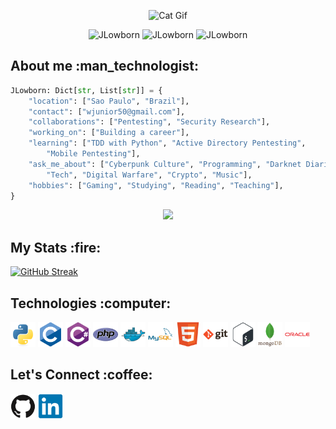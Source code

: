 <p align="center">
  <img src="https://media1.giphy.com/media/WUlplcMpOCEmTGBtBW/giphy.gif" alt="Cat Gif" width=200>
</p>

<p align="center">
  <img src="https://komarev.com/ghpvc/?username=JLowborn&logoColor=purplep&color=810851" alt="JLowborn" />
  <img src="https://img.shields.io/github/followers/JLowborn?style=social" alt="JLowborn" />
  <img src="https://img.shields.io/github/last-commit/JLowborn/JLowborn" alt="JLowborn" />
</p>

<h2>About me :man_technologist:</h2>

```python
JLowborn: Dict[str, List[str]] = {
    "location": ["Sao Paulo", "Brazil"],
    "contact": ["wjunior50@gmail.com"],
    "collaborations": ["Pentesting", "Security Research"],
    "working_on": ["Building a career"],
    "learning": ["TDD with Python", "Active Directory Pentesting", 
        "Mobile Pentesting"],
    "ask_me_about": ["Cyberpunk Culture", "Programming", "Darknet Diaries",
        "Tech", "Digital Warfare", "Crypto", "Music"],
    "hobbies": ["Gaming", "Studying", "Reading", "Teaching"],
}
```

<p align="center">
  <img src="https://github.com/JLowborn/JLowborn/blob/main/assets/rick.gif" />
</p>

<h2>My Stats :fire:</h2>

[![GitHub Streak](https://github-readme-streak-stats.herokuapp.com?user=JLowborn&theme=midnight-purple&date_format=j%20M%5B%20Y%5D&fire=D13491&stroke=D13491&ring=D13491&sideNums=D13491&currStreakNum=D13491&sideLabels=D13491&currStreakLabel=D13491)](https://git.io/streak-stats)

<h2>Technologies :computer:</h3>
<p>
  <img alt="Python" src="https://github.com/devicons/devicon/blob/master/icons/python/python-original.svg" width=40/>
  <img alt="C" src="https://github.com/devicons/devicon/blob/master/icons/c/c-original.svg" width=40/>
  <img alt="CSharp" src="https://github.com/devicons/devicon/blob/master/icons/csharp/csharp-original.svg" width=40/>
  <img alt="PHP" src="https://github.com/devicons/devicon/blob/master/icons/php/php-original.svg" width=40/>
  <img alt="Docker" src="https://github.com/devicons/devicon/blob/master/icons/docker/docker-original.svg" width=40/>
  <img alt="MySQL" src="https://github.com/devicons/devicon/blob/master/icons/mysql/mysql-original-wordmark.svg" width=40/>
  <img alt="HTML5" src="https://github.com/devicons/devicon/blob/master/icons/html5/html5-original.svg" width=40/>
  <img alt="Git" src="https://github.com/devicons/devicon/blob/master/icons/git/git-original-wordmark.svg" width=40/>
  <img alt="Bash" src="https://github.com/devicons/devicon/blob/master/icons/bash/bash-original.svg" width=40/>
  <img alt="MongoDB" src="https://github.com/devicons/devicon/blob/master/icons/mongodb/mongodb-original-wordmark.svg" width=40/>
  <img alt="Oracle Cloud" src="https://github.com/devicons/devicon/blob/master/icons/oracle/oracle-original.svg" width=40/>
</p>

<h2>Let's Connect :coffee:</h2></a>
<p>
  <a href="https://github.com/JLowborn"><img src="https://github.com/devicons/devicon/blob/master/icons/github/github-original.svg" alt="GitHub" width=40/></a>
  <a href="https://www.linkedin.com/in/carlosjesus46/"><img src="https://github.com/devicons/devicon/blob/master/icons/linkedin/linkedin-original.svg" alt="LinkedIn" width=40/></a>
</p>
